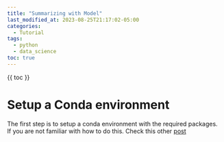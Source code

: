 ```yaml
---
title: "Summarizing with Model"
last_modified_at: 2023-08-25T21:17:02-05:00
categories:
  - Tutorial
tags:
  - python 
  - data_science 
toc: true
---
```



{{ toc }}

# Setup a Conda environment
The first step is to setup a conda environment with the required packages.  If you are not familiar with how to do this. 
Check this other [post](https://roldanjrgl.github.io/tutorial/23-setting-up-a-conda-environment/)



